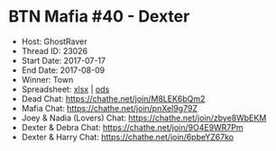 # BTN Mafia #40 - Dexter

* Host: GhostRaver
* Thread ID: 23026
* Start Date: 2017-07-17    
* End Date: 2017-08-09
* Winner: Town
* Spreadsheet: [xlsx](../../../../raw/main/btn/40/spreadsheet.xlsx) | [ods](../../../../raw/main/btn/40/spreadsheet.ods)
* Dead Chat: https://chathe.net/join/M8LEK6bQm2
* Mafia Chat: https://chathe.net/join/pnXel9g79Z
* Joey & Nadia (Lovers) Chat: https://chathe.net/join/zbye8WbEKM
* Dexter & Debra Chat: https://chathe.net/join/9O4E9WR7Pm
* Dexter & Harry Chat: https://chathe.net/join/6pbeYZ67ko